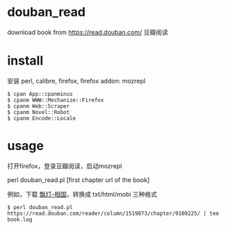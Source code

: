 # douban_read

download book from https://read.douban.com/  豆瓣阅读

# install

安装 perl, calibre, firefox, firefox addon: mozrepl

    $ cpan App::cpanminus
    $ cpanm WWW::Mechanize::Firefox
    $ cpanm Web::Scraper
    $ cpanm Novel::Robot
    $ cpanm Encode::Locale

# usage

打开firefox，登录豆瓣阅读，启动mozrepl

perl douban_read.pl [first chapter url of the book]


例如，下载 [飘灯-相国](https://read.douban.com/reader/column/1519073/chapter/9109225/)，转换成 txt/html/mobi 三种格式

    $ perl douban_read.pl https://read.douban.com/reader/column/1519073/chapter/9109225/ | tee book.log

